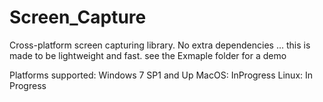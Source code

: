 # Screen_Capture
Cross-platform screen capturing library. No extra dependencies ... this is made to be lightweight and fast.
see the Exmaple folder for a demo

Platforms supported:
Windows 7 SP1 and Up
MacOS: InProgress
Linux: In Progress
